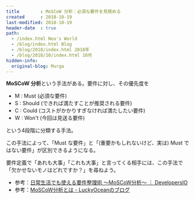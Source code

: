 ```yaml
---
title        : MoSCoW 分析：必須な要件を見極める
created      : 2018-10-19
last-modified: 2018-10-19
header-date  : true
path:
  - /index.html Neo's World
  - /blog/index.html Blog
  - /blog/2018/index.html 2018年
  - /blog/2018/10/index.html 10月
hidden-info:
  original-blog: Murga
---
```


**MoSCoW 分析**という手法がある。要件に対し、その優先度を

- M : Must (必須な要件)
- S : Should (できれば満たすことが推奨される要件)
- C : Could (コストがかかりすぎなければ満たしたい要件)
- W : Won't (今回は見送る要件)

という4段階に分類する手法。

この手法によって、「Must な要件」と「(重要かもしれないけど、実は) Must ではない要件」が区別できるようになる。

要件定義で「あれも大事」「これも大事」と言ってくる相手には、この手法で「欠かせないモノはどれですか？」を尋ねよう。

- 参考：[日常生活でも使える要件整理術 〜MoSCoW分析〜 ｜ DevelopersIO](https://dev.classmethod.jp/etc/moscow/)
- 参考：[MoSCoW分析とは - LuckyOceanのブログ](http://hiroshi-kizaki.hatenablog.com/entry/2017/06/06/201457)
